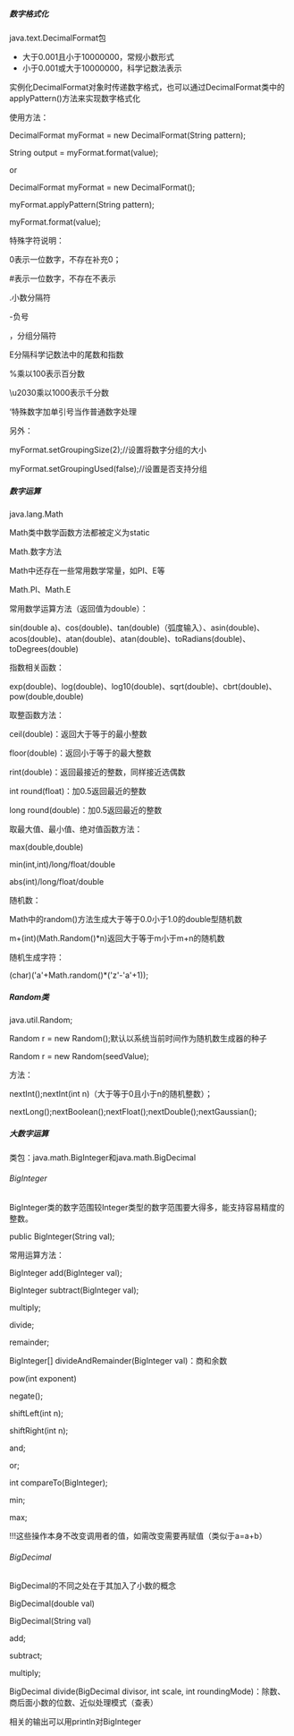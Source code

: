 ##### 数字格式化

java.text.DecimalFormat包

- 大于0.001且小于10000000，常规小数形式
- 小于0.001或大于10000000，科学记数法表示

实例化DecimalFormat对象时传递数字格式，也可以通过DecimalFormat类中的applyPattern()方法来实现数字格式化

使用方法：

DecimalFormat myFormat = new DecimalFormat(String pattern);

String output = myFormat.format(value);

or

DecimalFormat myFormat = new DecimalFormat();

myFormat.applyPattern(String pattern);

myFormat.format(value);

特殊字符说明：

0表示一位数字，不存在补充0；

#表示一位数字，不存在不表示

.小数分隔符

-负号

，分组分隔符

E分隔科学记数法中的尾数和指数

%乘以100表示百分数

\u2030乘以1000表示千分数

‘特殊数字加单引号当作普通数字处理

另外：

myFormat.setGroupingSize(2);//设置将数字分组的大小

myFormat.setGroupingUsed(false);//设置是否支持分组

##### 数字运算

java.lang.Math

Math类中数学函数方法都被定义为static

Math.数字方法

Math中还存在一些常用数学常量，如PI、E等

Math.PI、Math.E

常用数学运算方法（返回值为double）：

sin(double a)、cos(double)、tan(double)（弧度输入）、asin(double)、acos(double)、atan(double)、atan(double)、toRadians(double)、toDegrees(double)

指数相关函数：

exp(double)、log(double)、log10(double)、sqrt(double)、cbrt(double)、pow(double,double)

取整函数方法：

ceil(double)：返回大于等于的最小整数

floor(double)：返回小于等于的最大整数

rint(double)：返回最接近的整数，同样接近选偶数

int round(float)：加0.5返回最近的整数

long round(double)：加0.5返回最近的整数

取最大值、最小值、绝对值函数方法：

max(double,double)

min(int,int)/long/float/double

abs(int)/long/float/double

随机数：

Math中的random()方法生成大于等于0.0小于1.0的double型随机数

m+(int)(Math.Random()*n)返回大于等于m小于m+n的随机数

随机生成字符：

(char)('a'+Math.random()*('z'-'a'+1));

##### Random类

java.util.Random;

Random r = new Random();默认以系统当前时间作为随机数生成器的种子

Random r = new Random(seedValue);

方法：

nextInt();nextInt(int n)（大于等于0且小于n的随机整数）；

nextLong();nextBoolean();nextFloat();nextDouble();nextGaussian();

##### 大数字运算

类包：java.math.BigInteger和java.math.BigDecimal

###### BigInteger

BigInteger类的数字范围较Integer类型的数字范围要大得多，能支持容易精度的整数。

public BigInteger(String val);

常用运算方法：

BigInteger add(BigInteger val);

BigInteger subtract(BigInteger val);

multiply;

divide;

remainder;

BigInteger[] divideAndRemainder(BigInteger val)：商和余数

pow(int exponent)

negate();

shiftLeft(int n);

shiftRight(int n);

and;

or;

int compareTo(BigInteger);

min;

max;

!!!这些操作本身不改变调用者的值，如需改变需要再赋值（类似于a=a+b）

###### BigDecimal

BigDecimal的不同之处在于其加入了小数的概念

BigDecimal(double val)

BigDecimal(String val)

add;

subtract;

multiply;

BigDecimal divide(BigDecimal divisor, int scale, int roundingMode)：除数、商后面小数的位数、近似处理模式（查表）

相关的输出可以用println对BigInteger